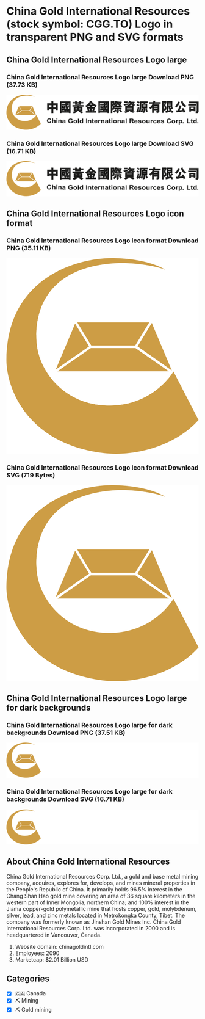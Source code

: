 # China Gold International Resources (stock symbol: CGG.TO) Logo in transparent PNG and SVG formats

## China Gold International Resources Logo large

### China Gold International Resources Logo large Download PNG (37.73 KB)

![China Gold International Resources Logo large Download PNG (37.73 KB)](/img/orig/CGG.TO_BIG-2e2a3f7e.png)

### China Gold International Resources Logo large Download SVG (16.71 KB)

![China Gold International Resources Logo large Download SVG (16.71 KB)](/img/orig/CGG.TO_BIG-d82ac928.svg)

## China Gold International Resources Logo icon format

### China Gold International Resources Logo icon format Download PNG (35.11 KB)

![China Gold International Resources Logo icon format Download PNG (35.11 KB)](/img/orig/CGG.TO-b8863c1c.png)

### China Gold International Resources Logo icon format Download SVG (719 Bytes)

![China Gold International Resources Logo icon format Download SVG (719 Bytes)](/img/orig/CGG.TO-65257733.svg)

## China Gold International Resources Logo large for dark backgrounds

### China Gold International Resources Logo large for dark backgrounds Download PNG (37.51 KB)

![China Gold International Resources Logo large for dark backgrounds Download PNG (37.51 KB)](/img/orig/CGG.TO_BIG.D-ad1c66ab.png)

### China Gold International Resources Logo large for dark backgrounds Download SVG (16.71 KB)

![China Gold International Resources Logo large for dark backgrounds Download SVG (16.71 KB)](/img/orig/CGG.TO_BIG.D-422bd7aa.svg)

## About China Gold International Resources

China Gold International Resources Corp. Ltd., a gold and base metal mining company, acquires, explores for, develops, and mines mineral properties in the People's Republic of China. It primarily holds 96.5% interest in the Chang Shan Hao gold mine covering an area of 36 square kilometers in the western part of Inner Mongolia, northern China; and 100% interest in the Jiama copper-gold polymetallic mine that hosts copper, gold, molybdenum, silver, lead, and zinc metals located in Metrokongka County, Tibet. The company was formerly known as Jinshan Gold Mines Inc. China Gold International Resources Corp. Ltd. was incorporated in 2000 and is headquartered in Vancouver, Canada.

1. Website domain: chinagoldintl.com
2. Employees: 2090
3. Marketcap: $2.01 Billion USD


## Categories
- [x] 🇨🇦 Canada
- [x] ⛏️ Mining
- [x] ⛏️ Gold mining

